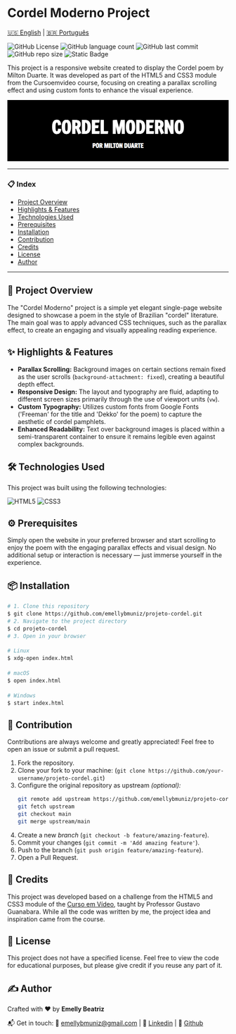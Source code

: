 
# Cordel Moderno Project

[🇺🇸 English](./README.md) | [🇧🇷 Português](./README.pt.md)


![GitHub License](https://img.shields.io/github/license/emellybmuniz/projeto-cordel)
![GitHub language count](https://img.shields.io/github/languages/count/emellybmuniz/projeto-cordel)
![GitHub last commit](https://img.shields.io/github/last-commit/emellybmuniz/projeto-cordel)
![GitHub repo size](https://img.shields.io/github/repo-size/emellybmuniz/projeto-cordel)
![Static Badge](https://img.shields.io/badge/Status%20-%20Completed%20-%20%234CAF50)

This project is a responsive website created to display the Cordel poem by Milton Duarte. It was developed as part of the HTML5 and CSS3 module from the Cursoemvideo course, focusing on creating a parallax scrolling effect and using custom fonts to enhance the visual experience.

[![Project Banner](imagens/project-banner.png)](https://emellybmuniz.github.io/projeto-cordel/)

---
### 📋 Index

- [Project Overview](#-project-overview)
- [Highlights & Features](#-highlights--features)
- [Technologies Used](#-technologies-used)
- [Prerequisites](#-prerequisites)
- [Installation](#-installation)
- [Contribution](#-contribution)
- [Credits](#-credits)
- [License](#-license)
- [Author](#-author)
---

## 🚀 Project Overview

The "Cordel Moderno" project is a simple yet elegant single-page website designed to showcase a poem in the style of Brazilian "cordel" literature. The main goal was to apply advanced CSS techniques, such as the parallax effect, to create an engaging and visually appealing reading experience.


## ✨ Highlights & Features

- **Parallax Scrolling:** Background images on certain sections remain fixed as the user scrolls (`background-attachment: fixed`), creating a beautiful depth effect.
- **Responsive Design:** The layout and typography are fluid, adapting to different screen sizes primarily through the use of viewport units (`vw`).
- **Custom Typography:** Utilizes custom fonts from Google Fonts ('Freeman' for the title and 'Dekko' for the poem) to capture the aesthetic of cordel pamphlets.
- **Enhanced Readability:** Text over background images is placed within a semi-transparent container to ensure it remains legible even against complex backgrounds.


## 🛠️ Technologies Used

This project was built using the following technologies:

![HTML5](https://img.shields.io/badge/html5-%23E34F26.svg?style=for-the-badge&logo=html5&logoColor=white)
![CSS3](https://img.shields.io/badge/css3-%231572B6.svg?style=for-the-badge&logo=css3&logoColor=white)


## ⚙️ Prerequisites

Simply open the website in your preferred browser and start scrolling to enjoy the poem with the engaging parallax effects and visual design. No additional setup or interaction is necessary — just immerse yourself in the experience.


## 📦 Installation

```bash
# 1. Clone this repository
$ git clone https://github.com/emellybmuniz/projeto-cordel.git
# 2. Navigate to the project directory
$ cd projeto-cordel
# 3. Open in your browser

# Linux
$ xdg-open index.html

# macOS
$ open index.html 

# Windows
$ start index.html 
```


## 🤝 Contribution

Contributions are always welcome and greatly appreciated! Feel free to open an issue or submit a pull request.

1. Fork the repository.
2. Clone your fork to your machine: (`git clone https://github.com/your-username/projeto-cordel.git`)
3. Configure the original repository as upstream *(optional):*
    ```bash
    git remote add upstream https://github.com/emellybmuniz/projeto-cordel.git
    git fetch upstream
    git checkout main
    git merge upstream/main
    ```
4. Create a new *branch* (`git checkout -b feature/amazing-feature`).
5. Commit your changes (`git commit -m 'Add amazing feature'`).
6. Push to the branch (`git push origin feature/amazing-feature`).
7. Open a Pull Request.   


## 🌟 Credits

This project was developed based on a challenge from the HTML5 and CSS3 module of the [Curso em Vídeo](https://www.cursoemvideo.com/), taught by Professor Gustavo Guanabara. While all the code was written by me, the project idea and inspiration came from the course.


## 🔑 License

This project does not have a specified license. Feel free to view the code for educational purposes, but please give credit if you reuse any part of it.


## ✍️ Author

Crafted with ❤️ by **Emelly Beatriz**

📬 Get in touch:
📧 emellybmuniz@gmail.com |
💼 [Linkedin](https://www.linkedin.com/in/emellybmuniz) |
🐙 [Github](https://github.com/emellybmuniz)
